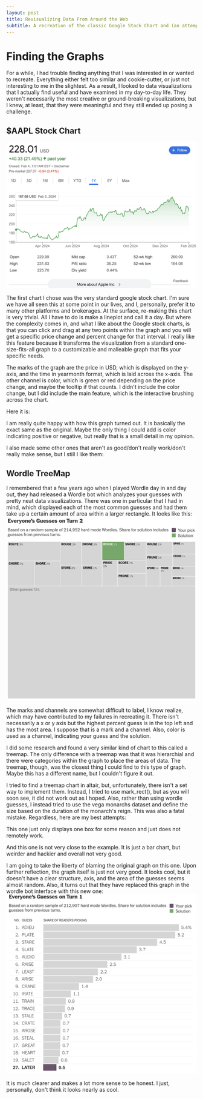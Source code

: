 ```yaml
---
layout: post
title: Revisualizing Data From Around the Web
subtitle: A recreation of the classic Google Stock Chart and (an attempt to recreate) the Wordle Bot TreeMap
---
```


# Finding the Graphs

For a while, I had trouble finding anything that I was interested in or wanted to recreate. Everything either felt too similar and cookie-cutter, or just not interesting to me in the slightest. As a result, I looked to data visualizations that I actually find useful and have examined in my day-to-day life. They weren't necessarily the most creative or ground-breaking visualizations, but I knew, at least, that they were meaningful and they still ended up posing a challenge.

## $AAPL Stock Chart
![$AAPL Stock Chart 5 Years](../assets/img/apple-chart.png)

The first chart I chose was the very standard google stock chart. I'm sure we have all seen this at some point in our lives, and I, personally, prefer it to many other platforms and brokerages. At the surface, re-making this chart is very trivial. All I have to do is make a lineplot and call it a day. But where the complexity comes in, and what I like about the Google stock charts, is that you can click and drag at any two points within the graph and you will get a specific price change and percent change for that interval. I really like this feature because it transforms the visualization from a standard one-size-fits-all graph to a customizable and malleable graph that fits your specific needs. 

The marks of the graph are the price in USD, which is displayed on the y-axis, and the time in yearmonth format, which is laid across the x-axis. The other channel is color, which is green or red depending on the price change, and maybe the tooltip if that counts. I didn't include the color change, but I did include the main feature, which is the interactive brushing across the chart. 

Here it is:

I am really quite happy with how this graph turned out. It is basically the exact same as the original. Maybe the only thing I could add is color indicating positive or negative, but really that is a small detail in my opinion. 

I also made some other ones that aren't as good/don't really work/don't really make sense, but I still I like them:


## Wordle TreeMap
I remembered that a few years ago when I played Wordle day in and day out, they had released a Wordle bot which analyzes your guesses with pretty neat data visualizations. There was one in particular that I had in mind, which displayed each of the most common guesses and had them take up a certain amount of area within a larger rectangle. It looks like this: 
![Wordle Treemap](../assets/img/wordle-chart.png)

The marks and channels are somewhat difficult to label, I know realize, which may have contributed to my failures in recreating it. There isn't necessarily a x or y axis but the highest percent guess is in the top left and has the most area. I suppose that is a mark and a channel. Also, color is used as a channel, indicating your guess and the solution. 

I did some research and found a very similar kind of chart to this called a treemap. The only difference with a treemap was that it was hierarchial and there were categories within the graph to place the areas of data. The treemap, though, was the closest thing I could find to this type of graph. Maybe this has a different name, but I couldn't figure it out.

I tried to find a treemap chart in altair, but, unfortunately, there isn't a set way to implement them. Instead, I tried to use mark_rect(), but as you will soon see, it did not work out as I hoped. Also, rather than using wordle guesses, I instead tried to use the vega monarchs dataset and define the size based on the duration of the monarch's reign. This was also a fatal mistake. Regardless, here are my best attempts: 

This one just only displays one box for some reason and just does not remotely work.


And this one is not very close to the example. It is just a bar chart, but weirder and hackier and overall not very good. 

I am going to take the liberty of blaming the original graph on this one. Upon further reflection, the graph itself is just not very good. It looks cool, but it doesn't have a clear structure, axis, and the area of the guesses seems almost random. Also, it turns out that they have replaced this graph in the wordle bot interface with this new one: 
![New Wordle Graph](../assets/img/new-wordle-chart.png)

It is much clearer and makes a lot more sense to be honest. I just, personally, don't think it looks nearly as cool. 


